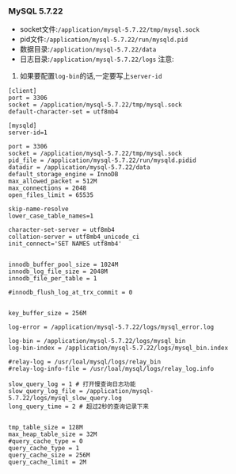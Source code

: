 ### MySQL 5.7.22
+ socket文件:`/application/mysql-5.7.22/tmp/mysql.sock`
+ pid文件:`/application/mysql-5.7.22/run/mysqld.pid`
+ 数据目录:`/application/mysql-5.7.22/data`
+ 日志目录:`/application/mysql-5.7.22/logs`
注意:
1. 如果要配置`log-bin`的话,一定要写上`server-id`
```
[client]
port = 3306
socket = /application/mysql-5.7.22/tmp/mysql.sock
default-character-set = utf8mb4

[mysqld]
server-id=1

port = 3306
socket = /application/mysql-5.7.22/tmp/mysql.sock
pid_file = /application/mysql-5.7.22/run/mysqld.pidid
datadir = /application/mysql-5.7.22/data
default_storage_engine = InnoDB
max_allowed_packet = 512M
max_connections = 2048
open_files_limit = 65535

skip-name-resolve
lower_case_table_names=1

character-set-server = utf8mb4
collation-server = utf8mb4_unicode_ci
init_connect='SET NAMES utf8mb4'


innodb_buffer_pool_size = 1024M
innodb_log_file_size = 2048M
innodb_file_per_table = 1

#innodb_flush_log_at_trx_commit = 0


key_buffer_size = 256M

log-error = /application/mysql-5.7.22/logs/mysql_error.log

log-bin = /application/mysql-5.7.22/logs/mysql_bin
log-bin-index = /application/mysql-5.7.22/logs/mysql_bin.index

#relay-log = /usr/loal/mysql/logs/relay_bin
#relay-log-info-file = /usr/loal/mysql/logs/relay_log.info

slow_query_log = 1 # 打开慢查询日志功能
slow_query_log_file = /application/mysql-5.7.22/logs/mysql_slow_query.log
long_query_time = 2 # 超过2秒的查询记录下来


tmp_table_size = 128M
max_heap_table_size = 32M
#query_cache_type = 0
query_cache_type = 1
query_cache_size = 256M
query_cache_limit = 2M

```
